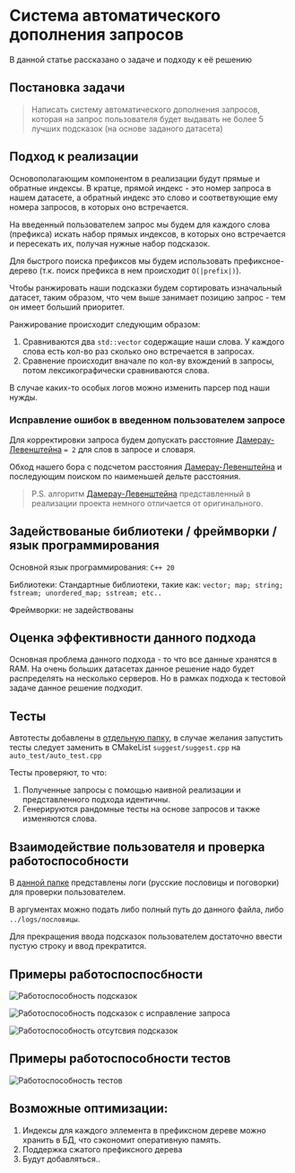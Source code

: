 # Система автоматического дополнения запросов

В данной статье рассказано о задаче и подходу к её решению

## Постановка задачи

> Написать систему автоматического дополнения запросов, которая на запрос 
пользователя будет выдавать не более 5 лучших подсказок (на основе заданого датасета)
## Подход к реализации

Основополагающим компонентом в реализации будут прямые и обратные индексы. В кратце, прямой индекс - это номер запроса в нашем датасете, а обратный индекс это слово и соответвующие ему номера запросов, в которых оно встречается. 

На введенный пользователем запрос мы будем для каждого слова (префикса) искать набор прямых индексов, в которых оно встречается и пересекать их, получая нужные набор подсказок. 

Для быстрого поиска префиксов мы будем использовать префиксное-дерево (т.к. поиск префикса в нем происходит `O(|prefix|)`).

Чтобы ранжировать наши подсказки будем сортировать изначальный датасет, таким образом, что чем выше занимает позицию запрос - тем он имеет больший приоритет.

Ранжирование происходит следующим образом:
<ol>
    <li>Сравниваются два <code>std::vector</code> содержащие наши слова. У каждого слова есть кол-во раз сколько оно встречается в запросах. </li>
    <li> Сравнение происходит вначале по кол-ву вхождений в запросы, потом лексикографически сравниваются слова. </li>
</ol>

В случае каких-то особых логов можно изменить парсер под наши нужды.

### Исправление ошибок в введенном пользователем запросе 

Для корректировки запроса будем допускать расстояние [Дамерау-Левенштейна](https://ru.wikipedia.org/wiki/%D0%A0%D0%B0%D1%81%D1%81%D1%82%D0%BE%D1%8F%D0%BD%D0%B8%D0%B5_%D0%94%D0%B0%D0%BC%D0%B5%D1%80%D0%B0%D1%83_%E2%80%94_%D0%9B%D0%B5%D0%B2%D0%B5%D0%BD%D1%88%D1%82%D0%B5%D0%B9%D0%BD%D0%B0) `= 2` для слов в запросе и словаря. 

Обход нашего бора с подсчетом расстояния [Дамерау-Левенштейна](https://ru.wikipedia.org/wiki/%D0%A0%D0%B0%D1%81%D1%81%D1%82%D0%BE%D1%8F%D0%BD%D0%B8%D0%B5_%D0%94%D0%B0%D0%BC%D0%B5%D1%80%D0%B0%D1%83_%E2%80%94_%D0%9B%D0%B5%D0%B2%D0%B5%D0%BD%D1%88%D1%82%D0%B5%D0%B9%D0%BD%D0%B0) и последующим поиском по наименьшей дельте расстояния.

> P.S. алгоритм [Дамерау-Левенштейна](https://ru.wikipedia.org/wiki/%D0%A0%D0%B0%D1%81%D1%81%D1%82%D0%BE%D1%8F%D0%BD%D0%B8%D0%B5_%D0%94%D0%B0%D0%BC%D0%B5%D1%80%D0%B0%D1%83_%E2%80%94_%D0%9B%D0%B5%D0%B2%D0%B5%D0%BD%D1%88%D1%82%D0%B5%D0%B9%D0%BD%D0%B0) представленный в реализации проекта немного отличается от оригинального.

## Задействованые библиотеки / фреймворки / язык программирования

Основной язык программирования: `C++ 20`

Библиотеки: Стандартные библиотеки, такие как: `vector; map; string; fstream; unordered_map; sstream; etc..`

Фреймворки: не задействованы 

## Оценка эффективности данного подхода

Основная проблема данного подхода - то что все данные хранятся в RAM. На очень больших датасетах данное решение надо будет распределять на несколько серверов. Но в рамках подхода к тестовой задаче данное решение подходит.

## Тесты

Автотесты добавлены в [отдельную папку](https://github.com/mnj2kk/vk-intern/tree/main/auto_test), в случае желания запустить тесты следует заменить в CMakeList 
`suggest/suggest.cpp` на `auto_test/auto_test.cpp`

Тесты проверяют, то что:

<ol>
    <li>Полученные запросы с помощью наивной реализации и представленного подхода идентичны.</li>
    <li>Генерируются рандомные тесты на основе запросов и также изменяются слова.</li>
</ol>

## Взаимодействие пользователя и проверка работоспособности

В [данной папке](https://github.com/mnj2kk/vk-intern/tree/main/logs/пословицы) представлены логи (русские пословицы и поговорки) для проверки пользователем.

В аргументах можно подать либо полный путь до данного файла, либо `../logs/пословицы`. 

Для прекращения ввода подсказок пользователем достаточно ввести пустую строку и ввод прекратится.

## Примеры работоспоспосбности

![Работоспособность подсказок](https://github.com/mnj2kk/pictures/blob/main/vk-intern/correct_suggest.jpg)

![Работоспособность подсказок с исправление запроса](https://github.com/mnj2kk/pictures/blob/main/vk-intern/correct_answer_with_correction.jpg)

![Работоспособность отсутсвия подсказок](https://github.com/mnj2kk/pictures/blob/main/vk-intern/cant_find_something.jpg)

## Примеры работоспособности тестов

![Работоспособность тестов](https://github.com/mnj2kk/pictures/blob/main/vk-intern/auto_test_work.jpg)

## Возможные оптимизации:

<ol>
  <li> Индексы для каждого эллемента в префиксном дереве можно хранить в БД, что сэкономит оперативную память. </li>
  <li> Поддержка сжатого префиксного дерева </li>
  <li> Будут добавляться.. </li>
</ol>
